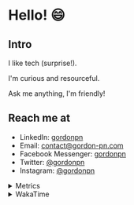# Hello! 😄

## Intro

I like tech (surprise!).

I'm curious and resourceful.

Ask me anything, I'm friendly!

## Reach me at

- LinkedIn: [gordonpn](https://www.linkedin.com/in/gordonpn/)
- Email: [contact@gordon-pn.com](mailto:contact@gordon-pn.com)
- Facebook Messenger: [gordonpn](https://www.messenger.com/t/Gordonpn)
- Twitter: [@gordonpn](https://twitter.com/Gordonpn)
- Instagram: [@gordonpn](https://www.instagram.com/gordonpn/)

<details>
  <summary>Metrics</summary>

  <img align="center" src="https://github.com/gordonpn/gordonpn/blob/master/github-metrics.svg" alt="GitHub Metrics">

</details>

<details>
  <summary>WakaTime</summary>

  <!--START_SECTION:waka-->
📊 **This Week I Spent My Time On** 

```text
💬 Programming Languages: 
Java                     6 hrs 20 mins       ████████████████████░░░░░   80.83 % 
XML                      36 mins             ██░░░░░░░░░░░░░░░░░░░░░░░   07.70 % 
Brazil Dependency Config 26 mins             █░░░░░░░░░░░░░░░░░░░░░░░░   05.55 % 
Makefile                 25 mins             █░░░░░░░░░░░░░░░░░░░░░░░░   05.36 % 
TypeScript               2 mins              ░░░░░░░░░░░░░░░░░░░░░░░░░   00.56 % 

🔥 Editors: 
IntelliJ IDEA            7 hrs 48 mins       █████████████████████████   99.44 % 
Cursor                   2 mins              ░░░░░░░░░░░░░░░░░░░░░░░░░   00.56 % 
```


 Last Updated on 08/11/2024 16:31:29 UTC
<!--END_SECTION:waka-->
</details>
